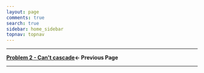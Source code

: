 ```yaml
---
layout: page
comments: true
search: true
sidebar: home_sidebar
topnav: topnav
---
```


-----

**[Problem 2 - Can't cascade](problem_cascade.html)<- Previous Page**

-----